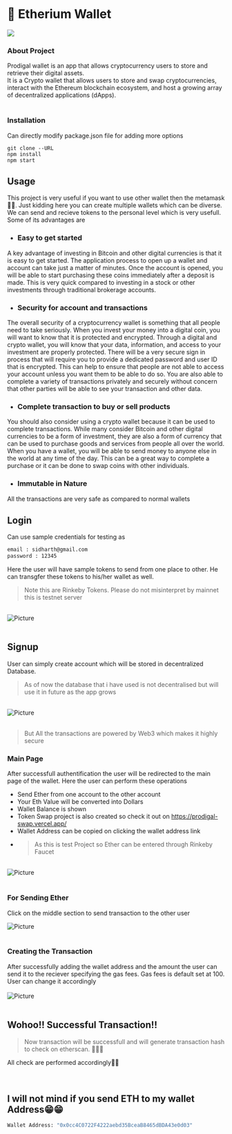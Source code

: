 # 🤑 Etherium Wallet
<img src="./github_assets/🤑_Etherium_Wallet!!.png" />

### About Project
Prodigal wallet is an app that allows cryptocurrency users to store and retrieve their digital assets.<br>
It is a Crypto wallet that allows users to store and swap cryptocurrencies, interact with the Ethereum blockchain ecosystem, and host a growing array of decentralized applications (dApps).<br><br>
### Installation
Can directly modify package.json file for adding more options

```react 
git clone --URL
npm install
npm start
```

## Usage
This project is very useful if you want to use other wallet then the metamask 🤣🤣. Just kidding here you can create multiple wallets which can be diverse. We can send and recieve tokens to the personal level which is very usefull.
Some of its advantages are

- ### Easy to get started
A key advantage of investing in Bitcoin and other digital currencies is that it is easy to get started. The application process to open up a wallet and account can take just a matter of minutes. Once the account is opened, you will be able to start purchasing these coins immediately after a deposit is made. This is very quick compared to investing in a stock or other investments through traditional brokerage accounts.

- ### Security for account and transactions
The overall security of a cryptocurrency wallet is something that all people need to take seriously. When you invest your money into a digital coin, you will want to know that it is protected and encrypted. Through a digital and crypto wallet, you will know that your data, information, and access to your investment are properly protected. There will be a very secure sign in process that will require you to provide a dedicated password and user ID that is encrypted. This can help to ensure that people are not able to access your account unless you want them to be able to do so. You are also able to complete a variety of transactions privately and securely without concern that other parties will be able to see your transaction and other data.

- ### Complete transaction to buy or sell products
You should also consider using a crypto wallet because it can be used to complete transactions. While many consider Bitcoin and other digital currencies to be a form of investment, they are also a form of currency that can be used to purchase goods and services from people all over the world. When you have a wallet, you will be able to send money to anyone else in the world at any time of the day. This can be a great way to complete a purchase or it can be done to swap coins with other individuals.

- ### Immutable in Nature
All the transactions are very safe as compared to normal wallets


## Login
Can use sample credentials for testing as 
```bash
email : sidharth@gmail.com
password : 12345
```
Here the user will have sample tokens to send from one place to other. He can transgfer these tokens to his/her wallet as well. 
<blockquote>Note this are Rinkeby Tokens. Please do not misinterpret by mainnet this is testnet server</blockquote>
<br>
<img src="./github_assets/loginNew.jpg" 
        alt="Picture" 
        width="auto"        
        style="display: block; margin: 0 auto" /> 
<br>

## Signup
User can simply create account which will be stored in decentralized Database.
<blockquote>As of now the database that i have used is not decentralised but will use it in future as the app grows</blockquote>
<br>
<img src="./github_assets/signup.jpg" 
        alt="Picture" 
        width="auto"        
        style="display: block; margin: 0 auto" /> 
<br>
<blockquote>But All the transactions are powered by Web3 which makes it highly secure</blockquote>

### Main Page
After successfull authentification the user will be redirected to the main page of the wallet. 
Here the user can perform these operations
- Send Ether from one account to the other account
- Your Eth Value will be converted into Dollars
- Wallet Balance is shown
- Token Swap project is also created so check it out on <link>https://prodigal-swap.vercel.app/<link>
- Wallet Address can be copied on clicking the wallet address link
- <blockquote>As this is test Project so Ether can be entered through Rinkeby Faucet</blockquote>

<br>
<img src="./github_assets/main.jpg" 
        alt="Picture" 
        width="auto"        
        style="display: block; margin: 0 auto" /> 
<br>

### For Sending Ether
Click on the middle section to send transaction to the other user

<img src="./github_assets/send.jpg" 
        alt="Picture" 
        width="auto"        
        style="display: block; margin: 0 auto" /> 
<br>

### Creating the Transaction
After successfully adding the wallet address and the amount the user can send it to the reciever specifying the gas fees. Gas fees is default set at 100. User can change it accordingly
<br>
<br>
<img src="./github_assets/gas fee.jpg" 
        alt="Picture" 
        width="auto"        
        style="display: block; margin: 0 auto" /> 
<br>

## Wohoo!! Successful Transaction!!
<blockquote>Now transaction will be successfull and will generate transaction hash to check on etherscan. 👏👏👏</blockquote>
All check are performed accordingly🙌🙌
<br>
<br>
<br>

## I will not mind if you send ETH to my wallet Address😁😁

```bash
Wallet Address: "0x0cc4C0722F4222aebd35BceaB8465dBDA43e0d03"
```



